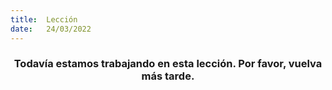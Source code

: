 ```yaml
---
title:  Lección
date:   24/03/2022
---
```


### <center>Todavía estamos trabajando en esta lección. Por favor, vuelva más tarde.</center>